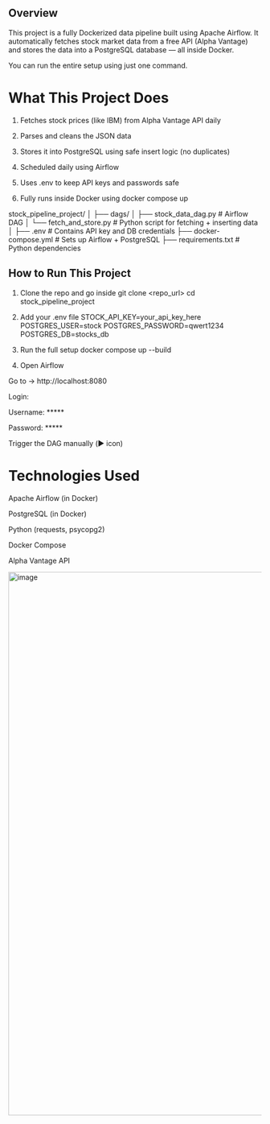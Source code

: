 ## Overview

This project is a fully Dockerized data pipeline built using Apache Airflow.
It automatically fetches stock market data from a free API (Alpha Vantage) and stores the data into a PostgreSQL database — all inside Docker.

You can run the entire setup using just one command.

# What This Project Does

1. Fetches stock prices (like IBM) from Alpha Vantage API daily

2. Parses and cleans the JSON data

3. Stores it into PostgreSQL using safe insert logic (no duplicates)

4. Scheduled daily using Airflow

5. Uses .env to keep API keys and passwords safe

6. Fully runs inside Docker using docker compose up

stock_pipeline_project/
│
├── dags/
│   ├── stock_data_dag.py       # Airflow DAG
│   └── fetch_and_store.py      # Python script for fetching + inserting data
│
├── .env                        # Contains API key and DB credentials
├── docker-compose.yml          # Sets up Airflow + PostgreSQL
├── requirements.txt            # Python dependencies


## How to Run This Project

1. Clone the repo and go inside
git clone <repo_url>
cd stock_pipeline_project

2. Add your .env file
STOCK_API_KEY=your_api_key_here
POSTGRES_USER=stock
POSTGRES_PASSWORD=qwert1234
POSTGRES_DB=stocks_db

3. Run the full setup
docker compose up --build

4. Open Airflow

Go to → http://localhost:8080

Login:

Username: *****

Password: *****

Trigger the DAG manually (▶️ icon)

# Technologies Used

Apache Airflow (in Docker)

PostgreSQL (in Docker)

Python (requests, psycopg2)

Docker Compose

Alpha Vantage API

<img width="1920" height="1080" alt="image" src="https://github.com/user-attachments/assets/b5deb80a-c246-405b-9448-2ec5e48b991e" />
